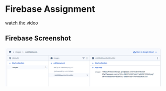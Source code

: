 # Firebase Assignment

[watch the video](outout/output.mp4)

## Firebase Screenshot

<img src="output/firebase.png" >

